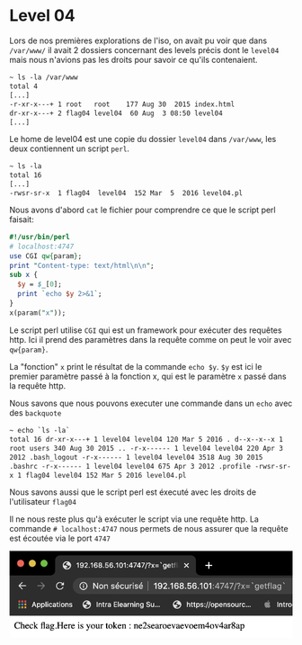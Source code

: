 # Level 04

Lors de nos premières explorations de l'iso, on avait pu voir que dans `/var/www/` il avait 2 dossiers concernant des levels précis dont le `level04` mais nous n'avions pas les droits pour savoir ce qu'ils contenaient.

```shell
~ ls -la /var/www
total 4
[...]
-r-xr-x---+ 1 root   root    177 Aug 30  2015 index.html
dr-xr-x---+ 2 flag04 level04  60 Aug  3 08:50 level04
[...]
```

Le home de level04 est une copie du dossier `level04` dans `/var/www`, les deux contiennent un script `perl`.

```shell
~ ls -la
total 16
[...]
-rwsr-sr-x  1 flag04  level04  152 Mar  5  2016 level04.pl
```

Nous avons d'abord `cat` le fichier pour comprendre ce que le script perl faisait:

```perl
#!/usr/bin/perl
# localhost:4747
use CGI qw{param};
print "Content-type: text/html\n\n";
sub x {
  $y = $_[0];
  print `echo $y 2>&1`;
}
x(param("x"));
```

Le script perl utilise `CGI` qui est un framework pour exécuter des requêtes http. Ici il prend des paramètres dans la requête comme on peut le voir avec `qw{param}`.

La "fonction" `x` print le résultat de la commande `echo $y`. `$y` est ici le premier paramètre passé à la fonction x, qui est le paramètre `x` passé dans la requête http.

Nous savons que nous pouvons executer une commande dans un `echo` avec des `backquote`

```shell
~ echo `ls -la`
total 16 dr-xr-x---+ 1 level04 level04 120 Mar 5 2016 . d--x--x--x 1 root users 340 Aug 30 2015 .. -r-x------ 1 level04 level04 220 Apr 3 2012 .bash_logout -r-x------ 1 level04 level04 3518 Aug 30 2015 .bashrc -r-x------ 1 level04 level04 675 Apr 3 2012 .profile -rwsr-sr-x 1 flag04 level04 152 Mar 5 2016 level04.pl
```

Nous savons aussi que le script perl est éxecuté avec les droits de l'utilisateur `flag04`

Il ne nous reste plus qu'à exécuter le script via une requête http. La commande `# localhost:4747` nous permets de nous assurer que la requête est écoutée via le port `4747`

![Requête Http pour exécuter la commande getflag](../../assets/level04-web.png)